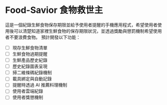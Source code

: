 # Food-Savior 食物救世主

這是一個紀錄生鮮食物保存期限並給予使用者提醒的手機應用程式，希望使用者使用後可以清楚知道家裡生鮮食物的保存期限狀況，並透過獎勵與懲罰機制希望使用者不要浪費食物。
預計開發以下功能：

- [ ] 現存生鮮食物清單
- [ ] 生鮮食物過期提醒
- [ ] 生鮮產品歷史紀錄
- [ ] 歷史紀錄圖表呈現
- [ ] 掃二維條碼紀錄機制
- [ ] 載具綁定與自動記錄
- [ ] 提醒時透過 AI 推薦料理機制
- [ ] 使用者雲端紀錄
- [ ] 使用者獎懲機制